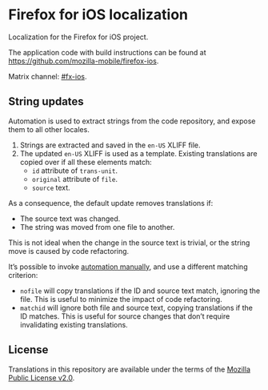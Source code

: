# Firefox for iOS localization

Localization for the Firefox for iOS project.

The application code with build instructions can be found
at <https://github.com/mozilla-mobile/firefox-ios>.

Matrix channel: [#fx-ios](https://chat.mozilla.org/#/room/%23fx-ios:mozilla.org).

## String updates

Automation is used to extract strings from the code repository, and expose them to all other locales.

1. Strings are extracted and saved in the `en-US` XLIFF file.
2. The updated `en-US` XLIFF is used as a template. Existing translations are copied over if all these elements match:
    * `id` attribute of `trans-unit`.
    * `original` attribute of `file`.
    * `source` text.

As a consequence, the default update removes translations if:
* The source text was changed.
* The string was moved from one file to another.

This is not ideal when the change in the source text is trivial, or the string move is caused by code refactoring.

It’s possible to invoke [automation manually](https://github.com/mozilla-l10n/firefoxios-l10n/actions/workflows/export_strings.yml), and use a different matching criterion:
* `nofile` will copy translations if the ID and source text match, ignoring the file. This is useful to minimize the impact of code refactoring.
* `matchid` will ignore both file and source text, copying translations if the ID matches. This is useful for source changes that don’t require invalidating existing translations.

## License

Translations in this repository are available under the terms of the [Mozilla Public License v2.0](http://www.mozilla.org/MPL/2.0/).
